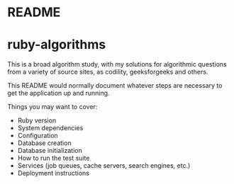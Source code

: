 # README
# ruby-algorithms
This is a broad algorithm study, with my solutions for algorithmic questions from a variety of source sites, 
as codility, geeksforgeeks and others.


This README would normally document whatever steps are necessary to get the
application up and running.

Things you may want to cover:

* Ruby version
* System dependencies
* Configuration
* Database creation
* Database initialization
* How to run the test suite
* Services (job queues, cache servers, search engines, etc.)
* Deployment instructions

